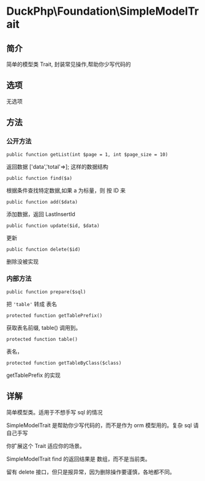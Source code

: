 # DuckPhp\Foundation\SimpleModelTrait

## 简介

简单的模型类 Trait, 封装常见操作,帮助你少写代码的

## 选项

无选项

## 方法
### 公开方法

    public function getList(int $page = 1, int $page_size = 10)

返回数据 ['data','total'=>]; 这样的数据结构


    public function find($a)
根据条件查找特定数据,如果 a 为标量，则 按 ID 来

    public function add($data)
添加数据，返回 LastInsertId

    public function update($id, $data)
更新

    public function delete($id)
删除没被实现

### 内部方法
    public function prepare($sql)
把  `'table'` 转成 表名

    protected function getTablePrefix()
获取表名前缀, table() 调用到。

    protected function table()
表名，

    protected function getTableByClass($class)
getTablePrefix 的实现

## 详解
简单模型类。适用于不想手写 sql 的情况

SimpleModelTrait 是帮助你少写代码的，而不是作为 orm 模型用的。复杂 sql 请自己手写

你扩展这个  Trait 适应你的场景。

SimpleModelTrait  find 的返回结果是 数组，而不是当前类。

留有 delete 接口，但只是报异常，因为删除操作要谨慎，各地都不同。
    

